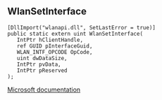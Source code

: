 ## WlanSetInterface

```
[DllImport("wlanapi.dll", SetLastError = true)]
public static extern uint WlanSetInterface(
   IntPtr hClientHandle,
   ref GUID pInterfaceGuid,
   WLAN_INTF_OPCODE OpCode,
   uint dwDataSize,
   IntPtr pvData,
   IntPtr pReserved
);
```

[Microsoft documentation](https://docs.microsoft.com/en-us/windows/win32/api/wlanapi/nf-wlanapi-wlansetinterface)
